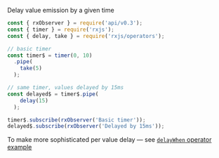 <!--
name:		
title:		delay
pageTitle:	RxJS delay operator example + marble diagram
desc:		
docsUrl:	https://rxjs.dev/api/operators/delay
-->

Delay value emission by a given time

```js
const { rxObserver } = require('api/v0.3');
const { timer } = require('rxjs');
const { delay, take } = require('rxjs/operators');

// basic timer
const timer$ = timer(0, 10)
  .pipe(
    take(5)
  );

// same timer, values delayed by 15ms
const delayed$ = timer$.pipe(
    delay(15)
  );

timer$.subscribe(rxObserver('Basic timer'));
delayed$.subscribe(rxObserver('Delayed by 15ms'));

```

To make more sophisticated per value delay — see [`delayWhen` operator example](/rxjs/delayWhen/)